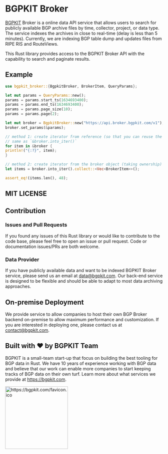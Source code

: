# BGPKIT Broker

[BGPKIT](https://bgpkit.com) Broker is a online data API service that allows users to search for publicly available BGP archive
files by time, collector, project, or data type. The service indexes the archives in close to real-time (delay is
less than 5 minutes). Currently, we are indexing BGP table dump and updates files from RIPE RIS and RouteViews.

This Rust library provides access to the BGPKIT Broker API with the capability to search and paginate results. 

## Example

```rust
use bgpkit_broker::{BgpkitBroker, BrokerItem, QueryParams};

let mut params = QueryParams::new();
params = params.start_ts(1634693400);
params = params.end_ts(1634693400);
params = params.page_size(10);
params = params.page(2);

let mut broker = BgpkitBroker::new("https://api.broker.bgpkit.com/v1");
broker.set_params(&params);

// method 1: create iterator from reference (so that you can reuse the broker object)
// same as `&broker.into_iter()`
for item in &broker {
println!("{:?}", item);
}

// method 2: create iterator from the broker object (taking ownership)
let items = broker.into_iter().collect::<Vec<BrokerItem>>();

assert_eq!(items.len(), 48);
```

## MIT LICENSE

## Contribution

### Issues and Pull Requests

If you found any issues of this Rust library or would like to contribute to the code base, please feel free to open an 
issue or pull request. Code or documentation issues/PRs are both welcome.

### Data Provider

If you have publicly available data and want to be indexed BGPKIT Broker service, please send us an email at
data@bgpkit.com. Our back-end service is designed to be flexible and should be able to adapt to most data archiving
approaches.


## On-premise Deployment

We provide service to allow companies to host their own BGP Broker backend on-premise to allow maximum
performance and customization. If you are interested in deploying one, please contact us at contact@bgpkit.com.

## Built with ❤️ by BGPKIT Team

BGPKIT is a small-team start-up that focus on building the best tooling for BGP data in Rust. We have 10 years of 
experience working with BGP data and believe that our work can enable more companies to start keeping tracks of BGP data
on their own turf. Learn more about what services we provide at https://bgpkit.com.

<a href="https://bgpkit.com"><img src="https://bgpkit.com/Original%20Logo%20Cropped.png" alt="https://bgpkit.com/favicon.ico" width="200"/></a>